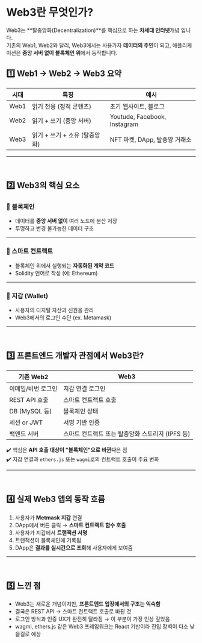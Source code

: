 # Web3란 무엇인가?
Web3는 **탈중앙화(Decentralization)**를 핵심으로 하는 **차세대 인터넷**개념 입니다.  
기존의 Web1, Web2와 달리, Web3에서는 사용가자 **데이터의 주인**이 되고, 애플리케이션은 **중앙 서버 없이 블록체인 위**에서 동작합니다.

## 1️⃣ Web1 → Web2 → Web3 요약
|시대|특징|예시|
|---|---|---|
|Web1|읽기 전용 (정적 콘텐츠)| 초기 웹사이트, 블로그|
|Web2|읽기 + 쓰기 (중앙 서버)| Youtude, Facebook, Instagram|
|Web3|읽기 + 쓰기 + 소유 (탈중앙화)| NFT 마켓, DApp, 탈중앙 거래소|

---
<br>

## 2️⃣ Web3의 핵심 요소

### 🔹 블록체인
- 데이터를 **중앙 서버 없이** 여러 노드에 분산 저장
- 투명하고 변경 불가능한 데이터 구조

---

### 🔹 스마트 컨트랙트
- 블록체인 위에서 실행되는 **자동화된 계약 코드**
- Solidity 언어로 작성 (예: Ethereum)

---

### 🔹 지갑 (Wallet)
- 사용자의 디지털 자산과 신원을 관리
- Web3에서의 로그인 수단 (ex. Metamask)

---
<br>

## 3️⃣ 프론트엔드 개발자 관점에서 Web3란?
|기존 Web2| Web3|
|---|---|
|이메일/비번 로그인|지갑 연결 로그인|
|REST API 호출|스마트 컨트랙트 호출|
|DB (MySQL 등)|블록체인 상태|
|세션 or JWT|서명 기반 인증|
|백엔드 서버|스마트 컨트랙트 또는 탈중앙화 스토리지 (IPFS 등)|

✔️ 핵심은 **API 호출 대상이 "블록체인"으로 바뀐다**은 점  
✔️ 지갑 연결과 `ethers.js` 또는 `wagmi`로의 컨트랙트 호출이 주요 변화

---
<br>

## 4️⃣ 실제 Web3 앱의 동작 흐름
1. 사용자가 **Metmask 지갑** 연결
2. DApp에서 버튼 클릭 → **스마트 컨트랙트 함수 호출**
3. 사용자가 지갑에서 **트랜잭션 서명**
4. 트랜잭션이 블록체인에 기록됨
5. DApp은 **결과를 실시간으로 조회**해 사용자에게 보여줌

---
<br>

## 5️⃣ 느낀 점
- Web3는 새로운 개념이지만, **프론트엔드 입장에서의 구조는 익숙함**
- 결국은 REST API → 스마트 컨트랙트 호출로 바뀐 것
- 로그인 방식과 인증 UX가 완전히 달라짐 → 이 부분이 가장 인상 깊었음
- wagmi, ethers.js 같은 Web3 프레임워크는 React 기반이라 진입 장벽이 다소 낮을걸로 예상